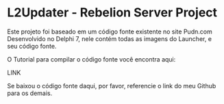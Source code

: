 # L2Updater - Rebelion Server Project

Este projeto foi baseado em um código fonte existente no site Pudn.com
Desenvolvido no Delphi 7, nele contém todas as imagens do Launcher, e seu código fonte.

O Tutorial para compilar o código fonte você encontra aqui:

LINK

Se baixou o código fonte daqui, por favor, referencie o link do meu Github para os demais.


